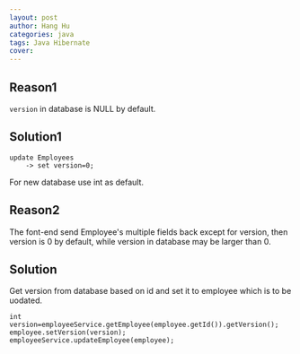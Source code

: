```yaml
---
layout: post
author: Hang Hu
categories: java
tags: Java Hibernate 
cover: 
---
```


## Reason1

`version` in database is NULL by default.
## Solution1

```
update Employees
    -> set version=0;
```
For new database use int as default.
## Reason2

The font-end send Employee's multiple fields back except for version, then version is 0 by default, while version in database may be larger than 0.
## Solution

Get version from database based on id and set it to employee which is to be uodated.
```
int version=employeeService.getEmployee(employee.getId()).getVersion();
employee.setVersion(version);
employeeService.updateEmployee(employee);
```
